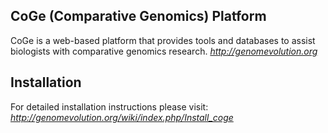 CoGe (Comparative Genomics) Platform
------------------------------------

CoGe is a web-based platform that provides tools and databases to assist biologists with comparative genomics research.
*http://genomevolution.org*

Installation
------------

For detailed installation instructions please visit:
*http://genomevolution.org/wiki/index.php/Install_coge*
